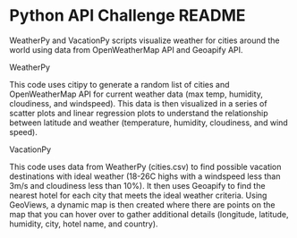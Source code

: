 # Python API Challenge README

WeatherPy and VacationPy scripts visualize weather for cities around the world using data from OpenWeatherMap API and Geoapify API.


WeatherPy 

This code uses citipy to generate a random list of cities and OpenWeatherMap API for current weather data (max temp, humidity, cloudiness, and windspeed). This data is then visualized in a series of scatter plots and linear regression plots to understand the relationship between latitude and weather (temperature, humidity, cloudiness, and wind speed).


VacationPy

This code uses data from WeatherPy (cities.csv) to find possible vacation destinations with ideal weather (18-26C highs with a windspeed less than 3m/s and cloudiness less than 10%). It then uses Geoapify to find the nearest hotel for each city that meets the ideal weather criteria. Using GeoViews, a dynamic map is then created where there are points on the map that you can hover over to gather additional details (longitude, latitude, humidity, city, hotel name, and country).
